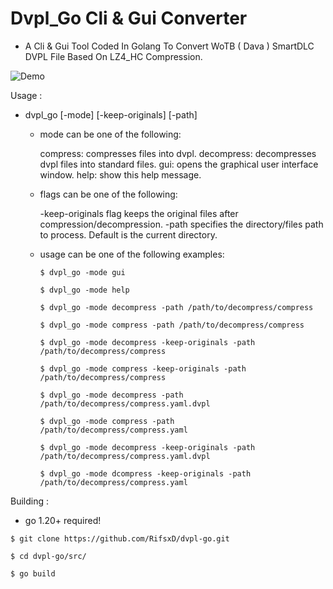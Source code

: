 # Dvpl_Go Cli & Gui Converter
- A Cli & Gui Tool Coded In Golang To Convert WoTB ( Dava ) SmartDLC DVPL File Based On LZ4_HC Compression.

 ![Demo](img/dvplgo-demo.gif)


Usage :

  - dvpl_go [-mode] [-keep-originals] [-path]

    - mode can be one of the following:

        compress: compresses files into dvpl.
        decompress: decompresses dvpl files into standard files.
		gui: opens the graphical user interface window.
        help: show this help message.

	- flags can be one of the following:

    	-keep-originals flag keeps the original files after compression/decompression.
		-path specifies the directory/files path to process. Default is the current directory.

	- usage can be one of the following examples:

		```
		$ dvpl_go -mode gui
		```
		```
		$ dvpl_go -mode help
		```
		```
		$ dvpl_go -mode decompress -path /path/to/decompress/compress
		```
		```
		$ dvpl_go -mode compress -path /path/to/decompress/compress
		```
		```
		$ dvpl_go -mode decompress -keep-originals -path /path/to/decompress/compress
		```
		```
		$ dvpl_go -mode compress -keep-originals -path /path/to/decompress/compress
		```
		```
		$ dvpl_go -mode decompress -path /path/to/decompress/compress.yaml.dvpl
		```
		```
		$ dvpl_go -mode compress -path /path/to/decompress/compress.yaml
		```
		```
		$ dvpl_go -mode decompress -keep-originals -path /path/to/decompress/compress.yaml.dvpl
		```
		```
		$ dvpl_go -mode dcompress -keep-originals -path /path/to/decompress/compress.yaml
		```


Building :

- go 1.20+ required!

```
$ git clone https://github.com/RifsxD/dvpl-go.git
```

```
$ cd dvpl-go/src/
```

```
$ go build
```
